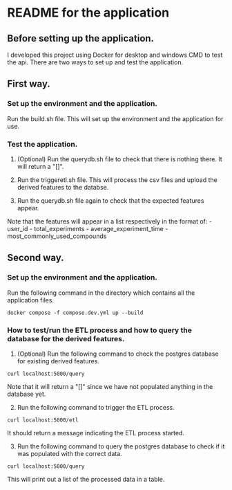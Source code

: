 # README for the application

## Before setting up the application.
I developed this project using Docker for desktop and windows CMD to test the api.
There are two ways to set up and test the application.

## First way.

### Set up the environment and the application.
Run the build.sh file. This will set up the environment and the application for use.

### Test the application.
1. (Optional) Run the querydb.sh file to check that there is nothing there. It will return a "[]".

2. Run the triggeretl.sh file. This will process the csv files and upload the derived features to the databse.

3. Run the querydb.sh file again to check that the expected features appear.

Note that the features will appear in a list respectively in the format of:
	- user_id
	- total_experiments
	- average_experiment_time
	- most_commonly_used_compounds

## Second way.

### Set up the environment and the application.
Run the following command in the directory which contains all the application files. 

`docker compose -f compose.dev.yml up --build`

### How to test/run the ETL process and how to query the database for the derived features.
1. (Optional) Run the following command to check the postgres database for existing derived features. 

`curl localhost:5000/query`

Note that it will return a "[]" since we have not populated anything in the database yet. 

2. Run the following command to trigger the ETL process.

`curl localhost:5000/etl`

It should return a message indicating the ETL process started.

3. Run the following command to query the postgres database to check if it was populated with the correct data.

`curl localhost:5000/query`

This will print out a list of the processed data in a table.